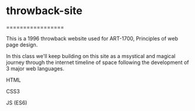 # throwback-site
=================

This is a 1996 throwback website used for ART-1700, Principles of web page design.

In this class we'll keep building on this site as a msystical and magical journey through the internet timeline of space following the development of 3 major web languages.

HTML

CSS3

JS (ES6)
